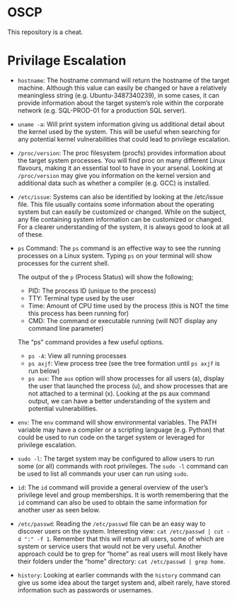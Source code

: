 # OSCP
This repository is a cheat.

# Privilage Escalation
- `hostname`: The hostname command will return the hostname of the target machine. Although this value can easily be changed or have a relatively meaningless string (e.g. Ubuntu-3487340239), in some cases, it can provide information about the target system’s role within the corporate network (e.g. SQL-PROD-01 for a production SQL server).

- `uname -a`: Will print system information giving us additional detail about the kernel used by the system. This will be useful when searching for any potential kernel vulnerabilities that could lead to privilege escalation.

- `/proc/version`: The proc filesystem (procfs) provides information about the target system processes. You will find proc on many different Linux flavours, making it an essential tool to have in your arsenal.
Looking at `/proc/version` may give you information on the kernel version and additional data such as whether a compiler (e.g. GCC) is installed.

- `/etc/issue`: Systems can also be identified by looking at the /etc/issue file. This file usually contains some information about the operating system but can easily be customized or changed. While on the subject, any file containing system information can be customized or changed. For a clearer understanding of the system, it is always good to look at all of these.

- `ps` Command: The `ps` command is an effective way to see the running processes on a Linux system. Typing `ps` on your terminal will show processes for the current shell.

    The output of the `p` (Process Status) will show the following;
    - PID: The process ID (unique to the process)
    - TTY: Terminal type used by the user
    - Time: Amount of CPU time used by the process (this is NOT the time this process has been running for)
    - CMD: The command or executable running (will NOT display any command line parameter)

    The “ps” command provides a few useful options.
    - `ps -A`: View all running processes
    - `ps axjf`: View process tree (see the tree formation until `ps axjf` is run below)
    - `ps aux`: The `aux` option will show processes for all users (a), display the user that launched the process (u), and show processes that are not attached to a terminal (x). Looking at the ps aux command output, we can have a better understanding of the system and potential vulnerabilities.

- `env`: The `env` command will show environmental variables. The PATH variable may have a compiler or a scripting language (e.g. Python) that could be used to run code on the target system or leveraged for privilege escalation.

- `sudo -l`: The target system may be configured to allow users to run some (or all) commands with root privileges. The `sudo -l` command can be used to list all commands your user can run using `sudo`.

- `id`: The `id` command will provide a general overview of the user’s privilege level and group memberships.
It is worth remembering that the `id` command can also be used to obtain the same information for another user as seen below.

- `/etc/passwd`: Reading the `/etc/passwd` file can be an easy way to discover users on the system. Interesting view: `cat /etc/passwd | cut -d ":" -f 1`.
Remember that this will return all users, some of which are system or service users that would not be very useful. Another approach could be to grep for “home” as real users will most likely have their folders under the “home” directory: `cat /etc/passwd | grep home`.

- `history`: Looking at earlier commands with the `history` command can give us some idea about the target system and, albeit rarely, have stored information such as passwords or usernames.